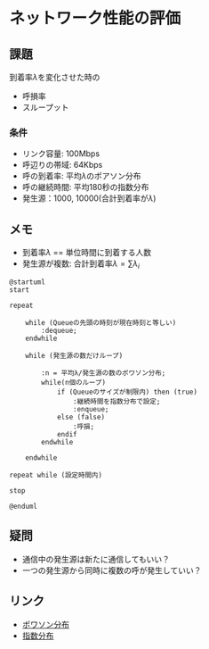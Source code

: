 # ネットワーク性能の評価

## 課題

到着率$\lambda$を変化させた時の

- 呼損率
- スループット

### 条件

- リンク容量: 100Mbps
- 呼辺りの帯域: 64Kbps
- 呼の到着率: 平均$\lambda$のポアソン分布
- 呼の継続時間: 平均180秒の指数分布
- 発生源：1000, 10000(合計到着率が$\lambda$)

## メモ

- 到着率$\lambda$ == 単位時間に到着する人数
- 発生源が複数: 合計到着率$\lambda = \sum{\lambda_i}$

```plantuml
@startuml
start

repeat

    while (Queueの先頭の時刻が現在時刻と等しい)
        :dequeue;
    endwhile

    while (発生源の数だけループ)

        :n = 平均λ/発生源の数のポワソン分布;
        while(n個のループ)
            if (Queueのサイズが制限内) then (true)
                :継続時間を指数分布で設定;
                :enqueue;
            else (false)
                :呼損;
            endif
        endwhile

    endwhile

repeat while (設定時間内)

stop

@enduml
```

## 疑問

- 通信中の発生源は新たに通信してもいい？
- 一つの発生源から同時に複数の呼が発生していい？

## リンク

- [ポワソン分布](https://cpprefjp.github.io/reference/random/poisson_distribution.html)
- [指数分布](https://cpprefjp.github.io/reference/random/exponential_distribution.html)
